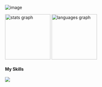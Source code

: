![image](https://github.com/user-attachments/assets/14048dc4-053c-4cac-bfab-2608069ccff0)
<div>
  <img src="https://github-readme-stats.vercel.app/api?username=ericksoumes&hide_title=true&hide_rank=false&show_icons=true&include_all_commits=true&count_private=true&disable_animations=false&theme=great-gatsby&locale=en&hide_border=true" height="150" alt="stats graph" />
  <img src="https://github-readme-stats.vercel.app/api/top-langs?username=ericksoumes&locale=en&hide_title=false&layout=compact&langs_count=4&theme=great-gatsby&hide_border=true&card_width=350" height="150" alt="languages graph" />
</div>

<p align="center">
  <h4>My Skills</h4>
  <a href="https://skillicons.dev">
    <img src="https://skillicons.dev/icons?i=css,docker,figma,git,github,html,js,jest,linux,mysql,nextjs,nodejs,postgres,prisma,react,tailwind,ts,vercel,vscode" />
  </a>
</p>





